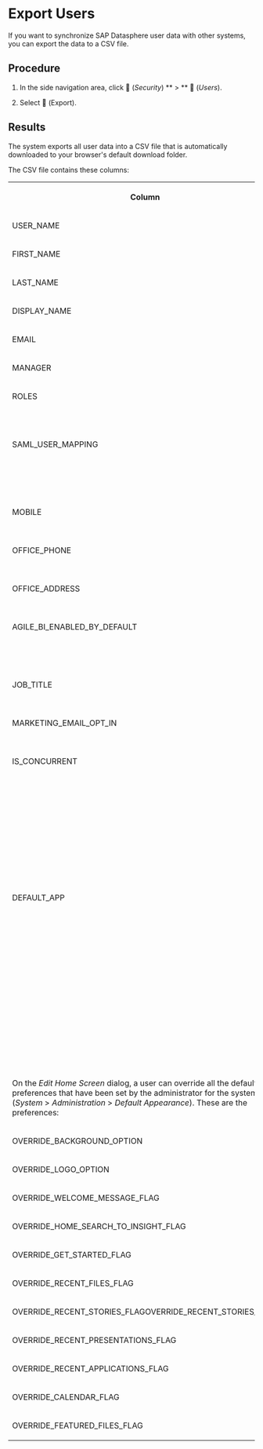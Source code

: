 <!-- loioe227d3cc675e47eca7009ed15848ae01 -->

<link rel="stylesheet" type="text/css" href="../css/sap-icons.css"/>

# Export Users

If you want to synchronize SAP Datasphere user data with other systems, you can export the data to a CSV file.



## Procedure

1.  In the side navigation area, click <span class="FPA-icons-V3"></span> \(*Security*\) ** \> ** <span class="FPA-icons-V3"></span> \(*Users*\).

2.  Select <span class="FPA-icons-V3"></span> \(Export\).




## Results

The system exports all user data into a CSV file that is automatically downloaded to your browser's default download folder.

The CSV file contains these columns:


<table>
<tr>
<th valign="top">

Column

</th>
<th valign="top">

Description

</th>
</tr>
<tr>
<td valign="top">

USER\_NAME

</td>
<td valign="top">

 

</td>
</tr>
<tr>
<td valign="top">

FIRST\_NAME

</td>
<td valign="top">

 

</td>
</tr>
<tr>
<td valign="top">

LAST\_NAME

</td>
<td valign="top">

 

</td>
</tr>
<tr>
<td valign="top">

DISPLAY\_NAME

</td>
<td valign="top">

 

</td>
</tr>
<tr>
<td valign="top">

EMAIL

</td>
<td valign="top">

 

</td>
</tr>
<tr>
<td valign="top">

MANAGER

</td>
<td valign="top">

 

</td>
</tr>
<tr>
<td valign="top">

ROLES

</td>
<td valign="top">

Roles assigned to the user.

</td>
</tr>
<tr>
<td valign="top">

SAML\_USER\_MAPPING

</td>
<td valign="top">

SAML property for the user \(if SAML enabled\).

</td>
</tr>
<tr>
<td valign="top">

MOBILE

</td>
<td valign="top">

Set in user preferences.

</td>
</tr>
<tr>
<td valign="top">

OFFICE\_PHONE

</td>
<td valign="top">

Set in user preferences.

</td>
</tr>
<tr>
<td valign="top">

OFFICE\_ADDRESS

</td>
<td valign="top">

Set in user preferences.

</td>
</tr>
<tr>
<td valign="top">

AGILE\_BI\_ENABLED\_BY\_DEFAULT

</td>
<td valign="top">

Opt in for the agile data preparation feature.

</td>
</tr>
<tr>
<td valign="top">

JOB\_TITLE

</td>
<td valign="top">

Set in user preferences.

</td>
</tr>
<tr>
<td valign="top">

MARKETING\_EMAIL\_OPT\_IN

</td>
<td valign="top">

Set in user preferences.

</td>
</tr>
<tr>
<td valign="top">

IS\_CONCURRENT

</td>
<td valign="top">

Licensing attribute to indicate whether the user is consuming a named licensed user account \(0\) or a concurrent licensed user account \(1\).

</td>
</tr>
<tr>
<td valign="top">

DEFAULT\_APP

</td>
<td valign="top">

The application that will launch when you access your SAP Datasphere URL. The default application can be set in *System* \> *Administration* \> *System Configuration* or in the user settings.

</td>
</tr>
<tr>
<td valign="top">

On the *Edit Home Screen* dialog, a user can override all the default preferences that have been set by the administrator for the system \(*System* \> *Administration* \> *Default Appearance*\). These are the preferences:

</td>
<td valign="top">

 

</td>
</tr>
<tr>
<td valign="top">

OVERRIDE\_BACKGROUND\_OPTION

</td>
<td valign="top">

 

</td>
</tr>
<tr>
<td valign="top">

OVERRIDE\_LOGO\_OPTION

</td>
<td valign="top">

 

</td>
</tr>
<tr>
<td valign="top">

OVERRIDE\_WELCOME\_MESSAGE\_FLAG

</td>
<td valign="top">

 

</td>
</tr>
<tr>
<td valign="top">

OVERRIDE\_HOME\_SEARCH\_TO\_INSIGHT\_FLAG

</td>
<td valign="top">

 

</td>
</tr>
<tr>
<td valign="top">

OVERRIDE\_GET\_STARTED\_FLAG

</td>
<td valign="top">

 

</td>
</tr>
<tr>
<td valign="top">

OVERRIDE\_RECENT\_FILES\_FLAG

</td>
<td valign="top">

 

</td>
</tr>
<tr>
<td valign="top">

OVERRIDE\_RECENT\_STORIES\_FLAGOVERRIDE\_RECENT\_STORIES\_FLAG

</td>
<td valign="top">

 

</td>
</tr>
<tr>
<td valign="top">

OVERRIDE\_RECENT\_PRESENTATIONS\_FLAG

</td>
<td valign="top">

 

</td>
</tr>
<tr>
<td valign="top">

OVERRIDE\_RECENT\_APPLICATIONS\_FLAG

</td>
<td valign="top">

 

</td>
</tr>
<tr>
<td valign="top">

OVERRIDE\_CALENDAR\_FLAG

</td>
<td valign="top">

 

</td>
</tr>
<tr>
<td valign="top">

OVERRIDE\_FEATURED\_FILES\_FLAG

</td>
<td valign="top">

 

</td>
</tr>
</table>

